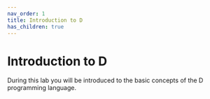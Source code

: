 ```yaml
---
nav_order: 1
title: Introduction to D
has_children: true
---
```

# Introduction to D

During this lab you will be introduced to the basic concepts of the D programming language.

